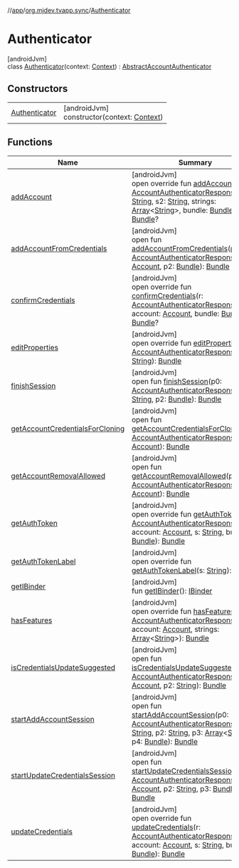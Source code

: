 //[app](../../../index.md)/[org.mjdev.tvapp.sync](../index.md)/[Authenticator](index.md)

# Authenticator

[androidJvm]\
class [Authenticator](index.md)(context: [Context](https://developer.android.com/reference/kotlin/android/content/Context.html)) : [AbstractAccountAuthenticator](https://developer.android.com/reference/kotlin/android/accounts/AbstractAccountAuthenticator.html)

## Constructors

| | |
|---|---|
| [Authenticator](-authenticator.md) | [androidJvm]<br>constructor(context: [Context](https://developer.android.com/reference/kotlin/android/content/Context.html)) |

## Functions

| Name | Summary |
|---|---|
| [addAccount](add-account.md) | [androidJvm]<br>open override fun [addAccount](add-account.md)(r: [AccountAuthenticatorResponse](https://developer.android.com/reference/kotlin/android/accounts/AccountAuthenticatorResponse.html), s: [String](https://kotlinlang.org/api/latest/jvm/stdlib/kotlin/-string/index.html), s2: [String](https://kotlinlang.org/api/latest/jvm/stdlib/kotlin/-string/index.html), strings: [Array](https://kotlinlang.org/api/latest/jvm/stdlib/kotlin/-array/index.html)&lt;[String](https://kotlinlang.org/api/latest/jvm/stdlib/kotlin/-string/index.html)&gt;, bundle: [Bundle](https://developer.android.com/reference/kotlin/android/os/Bundle.html)): [Bundle](https://developer.android.com/reference/kotlin/android/os/Bundle.html)? |
| [addAccountFromCredentials](index.md#1645553331%2FFunctions%2F-912451524) | [androidJvm]<br>open fun [addAccountFromCredentials](index.md#1645553331%2FFunctions%2F-912451524)(p0: [AccountAuthenticatorResponse](https://developer.android.com/reference/kotlin/android/accounts/AccountAuthenticatorResponse.html), p1: [Account](https://developer.android.com/reference/kotlin/android/accounts/Account.html), p2: [Bundle](https://developer.android.com/reference/kotlin/android/os/Bundle.html)): [Bundle](https://developer.android.com/reference/kotlin/android/os/Bundle.html) |
| [confirmCredentials](confirm-credentials.md) | [androidJvm]<br>open override fun [confirmCredentials](confirm-credentials.md)(r: [AccountAuthenticatorResponse](https://developer.android.com/reference/kotlin/android/accounts/AccountAuthenticatorResponse.html), account: [Account](https://developer.android.com/reference/kotlin/android/accounts/Account.html), bundle: [Bundle](https://developer.android.com/reference/kotlin/android/os/Bundle.html)): [Bundle](https://developer.android.com/reference/kotlin/android/os/Bundle.html)? |
| [editProperties](edit-properties.md) | [androidJvm]<br>open override fun [editProperties](edit-properties.md)(r: [AccountAuthenticatorResponse](https://developer.android.com/reference/kotlin/android/accounts/AccountAuthenticatorResponse.html), s: [String](https://kotlinlang.org/api/latest/jvm/stdlib/kotlin/-string/index.html)): [Bundle](https://developer.android.com/reference/kotlin/android/os/Bundle.html) |
| [finishSession](index.md#878753078%2FFunctions%2F-912451524) | [androidJvm]<br>open fun [finishSession](index.md#878753078%2FFunctions%2F-912451524)(p0: [AccountAuthenticatorResponse](https://developer.android.com/reference/kotlin/android/accounts/AccountAuthenticatorResponse.html), p1: [String](https://kotlinlang.org/api/latest/jvm/stdlib/kotlin/-string/index.html), p2: [Bundle](https://developer.android.com/reference/kotlin/android/os/Bundle.html)): [Bundle](https://developer.android.com/reference/kotlin/android/os/Bundle.html) |
| [getAccountCredentialsForCloning](index.md#2144350061%2FFunctions%2F-912451524) | [androidJvm]<br>open fun [getAccountCredentialsForCloning](index.md#2144350061%2FFunctions%2F-912451524)(p0: [AccountAuthenticatorResponse](https://developer.android.com/reference/kotlin/android/accounts/AccountAuthenticatorResponse.html), p1: [Account](https://developer.android.com/reference/kotlin/android/accounts/Account.html)): [Bundle](https://developer.android.com/reference/kotlin/android/os/Bundle.html) |
| [getAccountRemovalAllowed](index.md#-397779146%2FFunctions%2F-912451524) | [androidJvm]<br>open fun [getAccountRemovalAllowed](index.md#-397779146%2FFunctions%2F-912451524)(p0: [AccountAuthenticatorResponse](https://developer.android.com/reference/kotlin/android/accounts/AccountAuthenticatorResponse.html), p1: [Account](https://developer.android.com/reference/kotlin/android/accounts/Account.html)): [Bundle](https://developer.android.com/reference/kotlin/android/os/Bundle.html) |
| [getAuthToken](get-auth-token.md) | [androidJvm]<br>open override fun [getAuthToken](get-auth-token.md)(r: [AccountAuthenticatorResponse](https://developer.android.com/reference/kotlin/android/accounts/AccountAuthenticatorResponse.html), account: [Account](https://developer.android.com/reference/kotlin/android/accounts/Account.html), s: [String](https://kotlinlang.org/api/latest/jvm/stdlib/kotlin/-string/index.html), bundle: [Bundle](https://developer.android.com/reference/kotlin/android/os/Bundle.html)): [Bundle](https://developer.android.com/reference/kotlin/android/os/Bundle.html) |
| [getAuthTokenLabel](get-auth-token-label.md) | [androidJvm]<br>open override fun [getAuthTokenLabel](get-auth-token-label.md)(s: [String](https://kotlinlang.org/api/latest/jvm/stdlib/kotlin/-string/index.html)): [String](https://kotlinlang.org/api/latest/jvm/stdlib/kotlin/-string/index.html) |
| [getIBinder](index.md#643811459%2FFunctions%2F-912451524) | [androidJvm]<br>fun [getIBinder](index.md#643811459%2FFunctions%2F-912451524)(): [IBinder](https://developer.android.com/reference/kotlin/android/os/IBinder.html) |
| [hasFeatures](has-features.md) | [androidJvm]<br>open override fun [hasFeatures](has-features.md)(r: [AccountAuthenticatorResponse](https://developer.android.com/reference/kotlin/android/accounts/AccountAuthenticatorResponse.html), account: [Account](https://developer.android.com/reference/kotlin/android/accounts/Account.html), strings: [Array](https://kotlinlang.org/api/latest/jvm/stdlib/kotlin/-array/index.html)&lt;[String](https://kotlinlang.org/api/latest/jvm/stdlib/kotlin/-string/index.html)&gt;): [Bundle](https://developer.android.com/reference/kotlin/android/os/Bundle.html) |
| [isCredentialsUpdateSuggested](index.md#-1197145690%2FFunctions%2F-912451524) | [androidJvm]<br>open fun [isCredentialsUpdateSuggested](index.md#-1197145690%2FFunctions%2F-912451524)(p0: [AccountAuthenticatorResponse](https://developer.android.com/reference/kotlin/android/accounts/AccountAuthenticatorResponse.html), p1: [Account](https://developer.android.com/reference/kotlin/android/accounts/Account.html), p2: [String](https://kotlinlang.org/api/latest/jvm/stdlib/kotlin/-string/index.html)): [Bundle](https://developer.android.com/reference/kotlin/android/os/Bundle.html) |
| [startAddAccountSession](index.md#197124687%2FFunctions%2F-912451524) | [androidJvm]<br>open fun [startAddAccountSession](index.md#197124687%2FFunctions%2F-912451524)(p0: [AccountAuthenticatorResponse](https://developer.android.com/reference/kotlin/android/accounts/AccountAuthenticatorResponse.html), p1: [String](https://kotlinlang.org/api/latest/jvm/stdlib/kotlin/-string/index.html), p2: [String](https://kotlinlang.org/api/latest/jvm/stdlib/kotlin/-string/index.html), p3: [Array](https://kotlinlang.org/api/latest/jvm/stdlib/kotlin/-array/index.html)&lt;[String](https://kotlinlang.org/api/latest/jvm/stdlib/kotlin/-string/index.html)&gt;, p4: [Bundle](https://developer.android.com/reference/kotlin/android/os/Bundle.html)): [Bundle](https://developer.android.com/reference/kotlin/android/os/Bundle.html) |
| [startUpdateCredentialsSession](index.md#-1009383143%2FFunctions%2F-912451524) | [androidJvm]<br>open fun [startUpdateCredentialsSession](index.md#-1009383143%2FFunctions%2F-912451524)(p0: [AccountAuthenticatorResponse](https://developer.android.com/reference/kotlin/android/accounts/AccountAuthenticatorResponse.html), p1: [Account](https://developer.android.com/reference/kotlin/android/accounts/Account.html), p2: [String](https://kotlinlang.org/api/latest/jvm/stdlib/kotlin/-string/index.html), p3: [Bundle](https://developer.android.com/reference/kotlin/android/os/Bundle.html)): [Bundle](https://developer.android.com/reference/kotlin/android/os/Bundle.html) |
| [updateCredentials](update-credentials.md) | [androidJvm]<br>open override fun [updateCredentials](update-credentials.md)(r: [AccountAuthenticatorResponse](https://developer.android.com/reference/kotlin/android/accounts/AccountAuthenticatorResponse.html), account: [Account](https://developer.android.com/reference/kotlin/android/accounts/Account.html), s: [String](https://kotlinlang.org/api/latest/jvm/stdlib/kotlin/-string/index.html), bundle: [Bundle](https://developer.android.com/reference/kotlin/android/os/Bundle.html)): [Bundle](https://developer.android.com/reference/kotlin/android/os/Bundle.html) |
